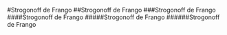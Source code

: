 #Strogonoff de Frango 
##Strogonoff de Frango
###Strogonoff de Frango
####Strogonoff de Frango
#####Strogonoff de Frango
######Strogonoff de Frango